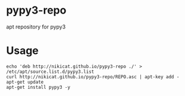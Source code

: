 pypy3-repo
==========

apt repository for pypy3

Usage
=====

```
echo 'deb http://nikicat.github.io/pypy3-repo ./' > /etc/apt/source.list.d/pypy3.list
curl http://nikicat.github.io/pypy3-repo/REPO.asc | apt-key add -
apt-get update
apt-get install pypy3 -y
```
